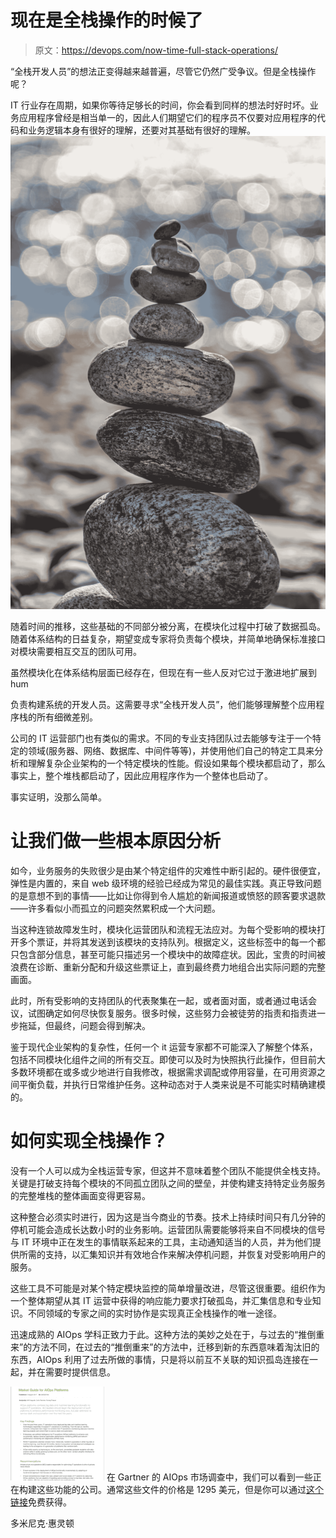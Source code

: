 # 现在是全栈操作的时候了

> 原文：<https://devops.com/now-time-full-stack-operations/>

“全栈开发人员”的想法正变得越来越普遍，尽管它仍然广受争议。但是全栈操作呢？

IT 行业存在周期，如果你等待足够长的时间，你会看到同样的想法时好时坏。业务应用程序曾经是相当单一的，因此人们期望它们的程序员不仅要对应用程序的代码和业务逻辑本身有很好的理解，还要对其基础有很好的理解。
![Stacked stones](img/f38a2f3dc846ed0a8c5e89b1febcaea6.png)

随着时间的推移，这些基础的不同部分被分离，在模块化过程中打破了数据孤岛。随着体系结构的日益复杂，期望变成专家将负责每个模块，并简单地确保标准接口对模块需要相互交互的团队可用。

虽然模块化在体系结构层面已经存在，但现在有一些人反对它过于激进地扩展到 hum

负责构建系统的开发人员。这需要寻求“全栈开发人员”，他们能够理解整个应用程序栈的所有细微差别。

公司的 IT 运营部门也有类似的需求。不同的专业支持团队过去能够专注于一个特定的领域(服务器、网络、数据库、中间件等等)，并使用他们自己的特定工具来分析和理解复杂企业架构的一个特定模块的性能。假设如果每个模块都启动了，那么事实上，整个堆栈都启动了，因此应用程序作为一个整体也启动了。

事实证明，没那么简单。

# 让我们做一些根本原因分析

如今，业务服务的失败很少是由某个特定组件的灾难性中断引起的。硬件很便宜，弹性是内置的，来自 web 级环境的经验已经成为常见的最佳实践。真正导致问题的是意想不到的事情——比如让你得到令人尴尬的新闻报道或愤怒的顾客要求退款——许多看似小而孤立的问题突然累积成一个大问题。

当这种连锁故障发生时，模块化运营团队和流程无法应对。为每个受影响的模块打开多个票证，并将其发送到该模块的支持队列。根据定义，这些标签中的每一个都只包含部分信息，甚至可能只描述另一个模块中的故障症状。因此，宝贵的时间被浪费在诊断、重新分配和升级这些票证上，直到最终费力地组合出实际问题的完整画面。

此时，所有受影响的支持团队的代表聚集在一起，或者面对面，或者通过电话会议，试图确定如何尽快恢复服务。很多时候，这些努力会被徒劳的指责和指责进一步拖延，但最终，问题会得到解决。

鉴于现代企业架构的复杂性，任何一个 it 运营专家都不可能深入了解整个体系，包括不同模块化组件之间的所有交互。即使可以及时为快照执行此操作，但目前大多数环境都在或多或少地进行自我修改，根据需求调配或停用容量，在可用资源之间平衡负载，并执行日常维护任务。这种动态对于人类来说是不可能实时精确建模的。

# 如何实现全栈操作？

没有一个人可以成为全栈运营专家，但这并不意味着整个团队不能提供全栈支持。关键是打破支持每个模块的不同孤立团队之间的壁垒，并使构建支持特定业务服务的完整堆栈的整体画面变得更容易。

这种整合必须实时进行，因为这是当今商业的节奏。技术上持续时间只有几分钟的停机可能会造成长达数小时的业务影响。运营团队需要能够将来自不同模块的信号与 IT 环境中正在发生的事情联系起来的工具，主动通知适当的人员，并为他们提供所需的支持，以汇集知识并有效地合作来解决停机问题，并恢复对受影响用户的服务。

这些工具不可能是对某个特定模块监控的简单增量改进，尽管这很重要。组织作为一个整体期望从其 IT 运营中获得的响应能力要求打破孤岛，并汇集信息和专业知识。不同领域的专家之间的实时协作是实现真正全栈操作的唯一途径。

迅速成熟的 AIOps 学科正致力于此。这种方法的美妙之处在于，与过去的“推倒重来”的方法不同，在过去的“推倒重来”的方法中，迁移到新的东西意味着淘汰旧的东西，AIOps 利用了过去所做的事情，只是将以前互不关联的知识孤岛连接在一起，并在需要时提供信息。

[![Gartner Market Guide for AIOps Platforms](img/345f7042c7b38777f1a6c408ec24bf1d.png)](https://www.moogsoft.com/resources/aiops/guide/gartner-2017-aiops-market-guide) 在 Gartner 的 AIOps 市场调查中，我们可以看到一些正在构建这些功能的公司。通常这些文件的价格是 1295 美元，但是你可以通过[这个链接](https://www.moogsoft.com/resources/aiops/guide/gartner-2017-aiops-market-guide)免费获得。

多米尼克·惠灵顿